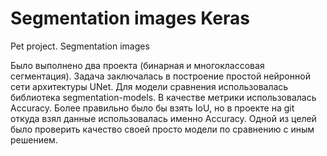 # Segmentation images Keras
Pet project. Segmentation images

Было выполнено два проекта (бинарная и многоклассовая сегментация). Задача заключалась в построение простой нейронной сети архитектуры UNet. Для модели сравнения использовалась библиотека segmentation-models. 
В качестве метрики использовалась Accuracy. Более правильно было бы взять IoU, но в проекте на git откуда взял данные использовалась именно Accuracy. Одной из целей было проверить качество своей просто модели по сравнению с иным решением.